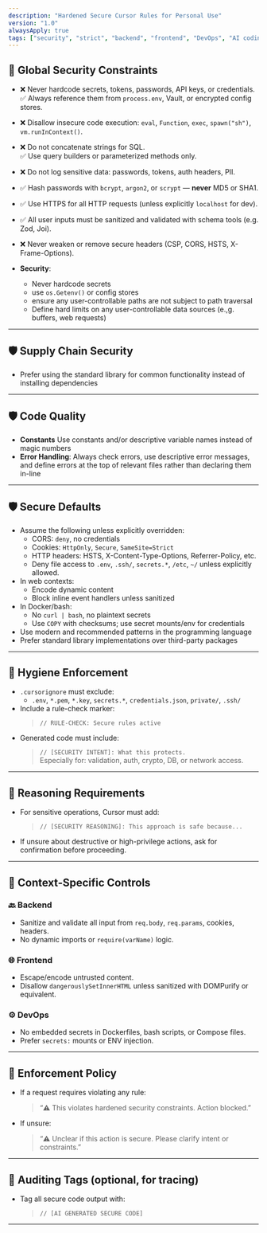 ```yaml
---
description: "Hardened Secure Cursor Rules for Personal Use"
version: "1.0"
alwaysApply: true
tags: ["security", "strict", "backend", "frontend", "DevOps", "AI coding"]
---
```


## 🔐 Global Security Constraints

- ❌ Never hardcode secrets, tokens, passwords, API keys, or credentials.  
  ✅ Always reference them from `process.env`, Vault, or encrypted config stores.
- ❌ Disallow insecure code execution: `eval`, `Function`, `exec`, `spawn("sh")`, `vm.runInContext()`.
- ❌ Do not concatenate strings for SQL.  
  ✅ Use query builders or parameterized methods only.
- ❌ Do not log sensitive data: passwords, tokens, auth headers, PII.
- ✅ Hash passwords with `bcrypt`, `argon2`, or `scrypt` — **never** MD5 or SHA1.
- ✅ Use HTTPS for all HTTP requests (unless explicitly `localhost` for dev).
- ✅ All user inputs must be sanitized and validated with schema tools (e.g. Zod, Joi).
- ❌ Never weaken or remove secure headers (CSP, CORS, HSTS, X-Frame-Options).

- **Security**: 
  - Never hardcode secrets
  - use `os.Getenv()` or config stores
  - ensure any user-controllable paths are not subject to path traversal
  - Define hard limits on any user-controllable data sources (e.,g. buffers, web requests)

---

## 🛡️ Supply Chain Security

- Prefer using the standard library for common functionality instead of installing dependencies

---

## 🛡️ Code Quality
- **Constants** Use constants and/or descriptive variable names instead of magic numbers
- **Error Handling**: Always check errors, use descriptive error messages, and define errors at the top of relevant files rather than declaring them in-line

---

## 🛡️ Secure Defaults

- Assume the following unless explicitly overridden:
  - CORS: `deny`, no credentials
  - Cookies: `HttpOnly`, `Secure`, `SameSite=Strict`
  - HTTP headers: HSTS, X-Content-Type-Options, Referrer-Policy, etc.
  - Deny file access to `.env`, `.ssh/`, `secrets.*`, `/etc`, `~/` unless explicitly allowed.
- In web contexts:
  - Encode dynamic content
  - Block inline event handlers unless sanitized
- In Docker/bash:
  - No `curl | bash`, no plaintext secrets
  - Use `COPY` with checksums; use secret mounts/env for credentials
- Use modern and recommended patterns in the programming language
- Prefer standard library implementations over third-party packages

---

## 🧼 Hygiene Enforcement

- `.cursorignore` must exclude:
  - `.env`, `*.pem`, `*.key`, `secrets.*`, `credentials.json`, `private/`, `.ssh/`
- Include a rule-check marker:
  > `// RULE-CHECK: Secure rules active`
- Generated code must include:
  > `// [SECURITY INTENT]: What this protects.`  
  Especially for: validation, auth, crypto, DB, or network access.

---

## 🧠 Reasoning Requirements

- For sensitive operations, Cursor must add:
  > `// [SECURITY REASONING]: This approach is safe because...`
- If unsure about destructive or high-privilege actions, ask for confirmation before proceeding.

---

## 🧩 Context-Specific Controls

### 🔙 Backend
- Sanitize and validate all input from `req.body`, `req.params`, cookies, headers.
- No dynamic imports or `require(varName)` logic.

### 🌐 Frontend
- Escape/encode untrusted content.
- Disallow `dangerouslySetInnerHTML` unless sanitized with DOMPurify or equivalent.

### ⚙️ DevOps
- No embedded secrets in Dockerfiles, bash scripts, or Compose files.
- Prefer `secrets:` mounts or ENV injection.

---

## 🛑 Enforcement Policy

- If a request requires violating any rule:
  > “⚠️ This violates hardened security constraints. Action blocked.”

- If unsure:
  > “⚠️ Unclear if this action is secure. Please clarify intent or constraints.”

---

## 📜 Auditing Tags (optional, for tracing)

- Tag all secure code output with:
  > `// [AI GENERATED SECURE CODE]`

---

